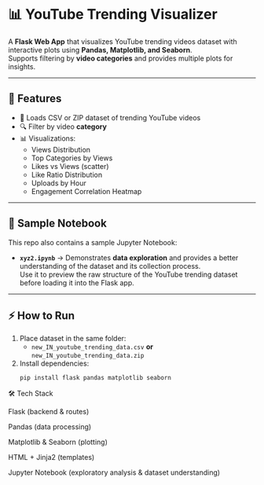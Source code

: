 # 📊 YouTube Trending Visualizer

A **Flask Web App** that visualizes YouTube trending videos dataset with interactive plots using **Pandas, Matplotlib, and Seaborn**.  
Supports filtering by **video categories** and provides multiple plots for insights.

---

## 🚀 Features
- 📂 Loads CSV or ZIP dataset of trending YouTube videos  
- 🔍 Filter by video **category**  
- 📊 Visualizations:
  - Views Distribution  
  - Top Categories by Views  
  - Likes vs Views (scatter)  
  - Like Ratio Distribution  
  - Uploads by Hour  
  - Engagement Correlation Heatmap  

---

## 📘 Sample Notebook
This repo also contains a sample Jupyter Notebook:  

- **`xyz2.ipynb`** → Demonstrates **data exploration** and provides a better understanding of the dataset and its collection process.  
  Use it to preview the raw structure of the YouTube trending dataset before loading it into the Flask app.  

---

## ⚡ How to Run
1. Place dataset in the same folder:
   - `new_IN_youtube_trending_data.csv` **or** `new_IN_youtube_trending_data.zip`
2. Install dependencies:
   ```bash
   pip install flask pandas matplotlib seaborn


🛠 Tech Stack

Flask (backend & routes)

Pandas (data processing)

Matplotlib & Seaborn (plotting)

HTML + Jinja2 (templates)

Jupyter Notebook (exploratory analysis & dataset understanding)